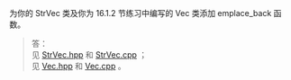 为你的 StrVec 类及你为 16.1.2 节练习中编写的 Vec 类添加 emplace_back 函数。

> 答：  
> 见 [StrVec.hpp](../../lib/StrVec.hpp) 和 [StrVec.cpp](../../lib/StrVec.cpp) ；  
> 见 [Vec.hpp](../../lib/Vec.hpp) 和 [Vec.cpp](../../lib/Vec.cpp) 。
